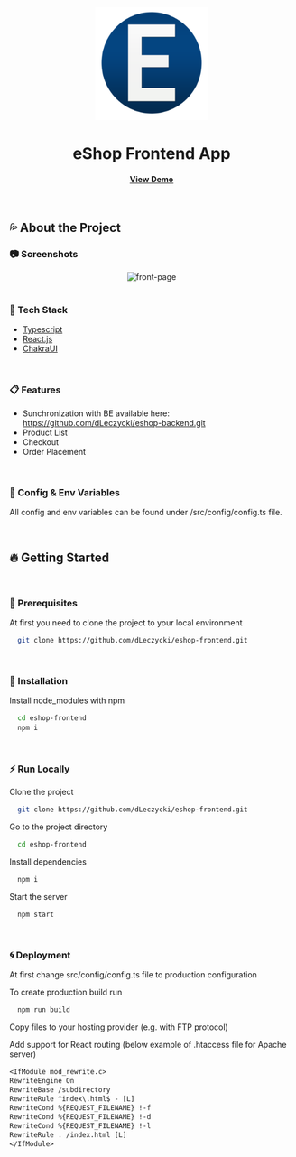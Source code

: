 <div align="center">

  <img src="public/logo512.png" alt="logo" width="200" height="auto" />
  <h1>eShop Frontend App</h1>
   
<h4>
    <a href="https://esklep.sajko255.usermd.net/">View Demo</a>
</div>

<br />

<!-- About the Project -->
## 💦 About the Project


<!-- Screenshots -->
### 📷 Screenshots

<div align="center"> 
  <img src="https://i.ibb.co/GTy7vXk/front-page.png" alt="front-page">
</div>

<br />

<!-- TechStack -->
### 🔧 Tech Stack

  <ul>
    <li><a href="https://www.typescriptlang.org/">Typescript</a></li>
    <li><a href="https://reactjs.org/">React.js</a></li>
    <li><a href="https://chakra-ui.com/">ChakraUI</a></li>
  </ul>


<br />

<!-- Features -->
### 📋 Features

- Sunchronization with BE available here: https://github.com/dLeczycki/eshop-backend.git
- Product List
- Checkout
- Order Placement


<br />

<!-- Config & Env Vriables -->
### 🔑 Config & Env Variables

All config and env variables can be found under /src/config/config.ts file.

<br />

<!-- Getting Started -->
## 	🔥 Getting Started

<br />

<!-- Prerequisites -->
### 🚩 Prerequisites

At first you need to clone the project to your local environment
```bash
  git clone https://github.com/dLeczycki/eshop-frontend.git
```

<br />

<!-- Installation -->
### 🌟 Installation

Install node_modules with npm

```bash
  cd eshop-frontend
  npm i
```

<br />

<!-- Run Locally -->
### ⚡ Run Locally

Clone the project

```bash
  git clone https://github.com/dLeczycki/eshop-frontend.git
```

Go to the project directory

```bash
  cd eshop-frontend
```

Install dependencies

```bash
  npm i
```

Start the server

```bash
  npm start
```

<br />


<!-- Deployment -->
### 🌀 Deployment

At first change src/config/config.ts file to production configuration

To create production build run

```bash
  npm run build
```

Copy files to your hosting provider (e.g. with FTP protocol)

Add support for React routing (below example of .htaccess file for Apache server)
```
<IfModule mod_rewrite.c>
RewriteEngine On
RewriteBase /subdirectory
RewriteRule ^index\.html$ - [L]
RewriteCond %{REQUEST_FILENAME} !-f
RewriteCond %{REQUEST_FILENAME} !-d
RewriteCond %{REQUEST_FILENAME} !-l
RewriteRule . /index.html [L]
</IfModule>
```